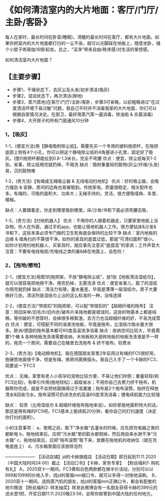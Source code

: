 # 《如何清洁室内的大片地面：客厅/门厅/主卧/客卧》

每人在家时，最长时间在卧室(睡眠)，清醒的最长时间在客厅，都有大片地面。如果你把室内的大片地面都打扫的一尘不染，就可以光脚踩在地板上，随意坐卧，铺个小垫子练瑜伽/仰卧起坐。总之，“洁净”带来自由/秩序感/对生活的掌控感。

如何清洁室内大片地面？

## 【主要步骤】

- 步骤1，干燥状态下，去灰尘及头发/初步清洁(吸灰)
- 步骤2，湿润状态下，再次清洁(擦地)
- 步骤3，蒸汽蒸地(在客厅/门厅/主卧/客卧，步骤3可省略，以前粗略讲过“在过度清洁环境下易过敏”问题，我自己平时并不消毒我家的大片地面，你们可以根据自家情况决定。在厨卫，最好用蒸汽蒸一遍消毒，除油垢 & 杀菌消毒)
- 步骤4，大开房子的所有门窗通风10分钟

### 1，【吸灰】

1-1，(便宜方法)用【静电吸附除尘纸】。需要先买一个专用的塑料拖把杆，在拖把底部上侧有4个小孔，你可以把这个静电除尘纸的4角塞进小孔里，固定好了吸灰。(图1)拖把杆都能扯到0.8-1.3米长，完全不弯腰
优点：便宜，除尘纸每天1-2张。省事，除尘纸用完就扔掉，不用洗
缺点：吸附重量轻的脏物(灰尘/纤维/头发)易，沉的脏物难

1-2，(贵方法)【有绳或无绳吸尘器 & 无线电动扫地机】
优点：好的吸尘器，会吸力强劲 & 安静，房间的边角也易被吸到。传统家电，质量很稳定，相关配件也多。有绳的，可吸的面积大、功率大；无绳手持的，灵活，很方便吸墙角、车里、楼梯。

缺点：人要跟着走，你走到哪里吸到哪里。床/沙发/书柜下面必须弯腰去吸，

1-3，(贵方法)【扫地机器人】
优点：不用你的人跟着机器走，只要家里地板上没杂物。你人在外面，通过手机app，也能让吸地机器人工作。很方便钻床&沙发&书柜下，这些本来必须专门做的卫生死角就会保持的比较干净
缺点：室内地板的边缘 & 墙角扫的不算很干净。如你的家具的底盘过低，那就“可清扫面积”很小。如你计划用扫地机器人，买家具时，就应事先注意买“底盘高”的家具；工作声音大
注意：不要有电线电缆/充电线之类的垂&掉在地面上，会危险！

### 2，【拖地/擦地】

2-1，(便宜方法)用图1的拖把架，不放“静电除尘纸”，放1张【地板清洁湿纸巾】，就可以很容易把地擦干净。用完扔掉，无需洗涤
优点：便宜省事儿、脏了的湿纸巾用完就扔掉
缺点：清洁力有限，蓄水量差，毕竟是薄薄一层湿纸巾，房子大要换好几张。清洁剂是湿纸巾上沾的这么标准的一种，没啥选择

2-2，(便宜方法)“带按扣”的拖把架，可以配“带按扣的”【超细纤维的拖布】
注意：用旧床单/旧毛巾/旧内衣/破布片来拖地都是错误的，这些织物基本上都是纯棉，等你破的不想穿时，会掉很多棉絮渣，去污力也没超细纤维的好，不易洗成雪白
优点：便宜，可搭配不同的溶液洗地板，毕竟是拖布，比湿纸巾吸水量大很多。欧洲/德国的拖布基本都可60度高温洗净消毒
缺点：收纳空间比较大，毕竟需要1个桶 & 各种地板洗涤液需要收纳，木地板和大瓷砖地板的地板洗涤液是不一样的，拖完一个房间，需要自己在桶里去洗拖布 & 挤干拖布。较费水

2-3，(贵方法)【电动擦地机】。我在德国朋友家里2年前用过有绳的FC5很好用，拖硬质地面很干净，但是有绳，换房间需换插头。我自己入手了一个卡赫的FC3，简要说一下FC3 

优点：
无绳，家里有老人小孩孕妇宠物比较方便，不易让他们绊倒；重量较轻(和FC5比较)，有牵引作用(拖地轻松)；超级省水；不用你自己去费力挤干拖布，机器帮你完成，就是不会把地面搞得过于湿漉漉；拖布是2个拖布滚筒，始终在释放清水&回收污水。拖布滚筒可扔进洗衣机高温60度清洗消毒；锂电续航能力比较强

缺点：
较贵（比用湿纸巾 & 超细纤维拖布拖地来说）。如你家拖地面积特大的话，那还是用有绳的FC5吧。FC3基本上能续航20分钟，看你自己的打扫速度（决定你打扫的面积）。

小的注意事项：
a，使用之前，取下“净水箱”去灌水的时候，应先把充电器之类的都断电
b，拖地结束后，应把“污水箱”里的脏水都倒掉，然后用自来水涮干净“污水箱”
c，拖地结束后，应把“拖布滚筒”取下来，放置在拖地机的收纳位（就在充电底座上）
d，污水箱里面应该放除泡剂

———————
【活动店铺】jd的卡赫旗舰店
【活动日期】即日起到11.11.2020（中国大陆时间24:00）截止
【活动口令】【卡赫，家务专家】
【粉丝福利1: 购机有礼】
A，2020双十一期间，FC3黄和白色两款都在做半价活动，分别可以以999和1099的价格入手，找jd的客服mm报口令，就可以多得一对拖地滚刷。
B，2020双十一期间，选购蒸汽机的朋友，给jd的客服mm正确口令，都会有配套的地巾赠送
【粉丝福利2: 转发抽奖】转发此微博会有一名朋友获得卡赫的399元的滤水壶1把，开奖日期11.11.2020晚23:58，会帮你邮寄到中国大陆的任何地方。
